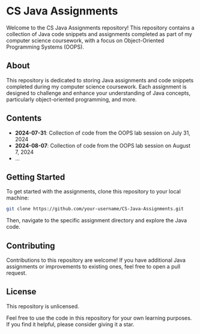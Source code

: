 # CS Java Assignments

Welcome to the CS Java Assignments repository! This repository contains a collection of Java code snippets and assignments completed as part of my computer science coursework, with a focus on Object-Oriented Programming Systems (OOPS).

## About

This repository is dedicated to storing Java assignments and code snippets completed during my computer science coursework. Each assignment is designed to challenge and enhance your understanding of Java concepts, particularly object-oriented programming, and more.

## Contents

- **2024-07-31**: Collection of code from the OOPS lab session on July 31, 2024
- **2024-08-07**: Collection of code from the OOPS lab session on August 7, 2024
- ...

## Getting Started

To get started with the assignments, clone this repository to your local machine:

```bash
git clone https://github.com/your-username/CS-Java-Assignments.git
```

Then, navigate to the specific assignment directory and explore the Java code.

## Contributing

Contributions to this repository are welcome! If you have additional Java assignments or improvements to existing ones, feel free to open a pull request.

## License

This repository is unlicensed.

Feel free to use the code in this repository for your own learning purposes. If you find it helpful, please consider giving it a star.
